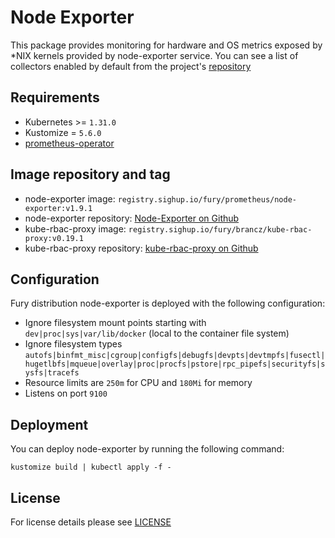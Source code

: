# Node Exporter

<!-- <SD-DOCS> -->

This package provides monitoring for hardware and OS metrics exposed by \*NIX
kernels provided by node-exporter service. You can see a list of collectors
enabled by default from the project's [repository][ne-gh]

## Requirements

- Kubernetes >= `1.31.0`
- Kustomize = `5.6.0`
- [prometheus-operator](../prometheus-operator)

## Image repository and tag

- node-exporter image: `registry.sighup.io/fury/prometheus/node-exporter:v1.9.1`
- node-exporter repository: [Node-Exporter on Github][ne-gh]
- kube-rbac-proxy image: `registry.sighup.io/fury/brancz/kube-rbac-proxy:v0.19.1`
- kube-rbac-proxy repository: [kube-rbac-proxy on Github][krp-gh]

## Configuration

Fury distribution node-exporter is deployed with the following configuration:

- Ignore filesystem mount points starting with `dev|proc|sys|var/lib/docker` (local to the container file system)
- Ignore filesystem types `autofs|binfmt_misc|cgroup|configfs|debugfs|devpts|devtmpfs|fusectl|hugetlbfs|mqueue|overlay|proc|procfs|pstore|rpc_pipefs|securityfs|sysfs|tracefs`
- Resource limits are `250m` for CPU and `180Mi` for memory
- Listens on port `9100`

## Deployment

You can deploy node-exporter by running the following command:

```shell
kustomize build | kubectl apply -f -
```

<!-- Links -->

[ne-gh]: https://github.com/prometheus/node_exporter
[krp-gh]: https://quay.io/repository/brancz/kube-rbac-proxy

<!-- </SD-DOCS> -->

## License

For license details please see [LICENSE](../../LICENSE)
